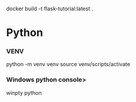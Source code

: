 docker build -t flask-tutorial:latest .

# Python
### VENV
python -m venv venv
source venv/scripts/activate
### Windows python console>
winpty python

